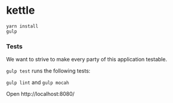 # kettle

```
yarn install
gulp
```

### Tests

We want to strive to make every party of this application testable.

`gulp test` runs the following tests:

`gulp lint` and `gulp mocah`

Open http://localhost:8080/
